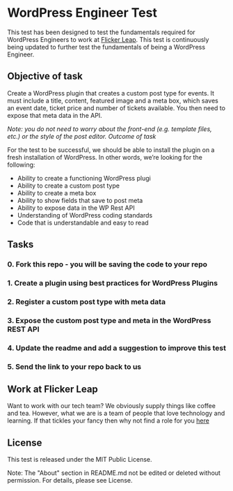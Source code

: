 # WordPress Engineer Test

This test has been designed to test the fundamentals required for WordPress Engineers to work at [Flicker Leap](https://flickerleap.com). This test is continuously being updated to further test the fundamentals of being a WordPress Engineer.

## Objective of task

Create a WordPress plugin that creates a custom post type for events. It must include a title, content, featured image and a meta box, which saves an event date, ticket price and number of tickets available. You then need to expose that meta data in the API.

*Note: you do not need to worry about the front-end (e.g. template files, etc.) or the style of the post editor.
Outcome of task*

For the test to be successful, we should be able to install the plugin on a fresh installation of WordPress. In other words, we’re looking for the following:

* Ability to create a functioning WordPress plugi
* Ability to create a custom post type
* Ability to create a meta box
* Ability to show fields that save to post meta
* Ability to expose data in the WP Rest API
* Understanding of WordPress coding standards
* Code that is understandable and easy to read

## Tasks

### 0. Fork this repo - you will be saving the code to your repo

### 1. Create a plugin using best practices for WordPress Plugins

### 2. Register a custom post type with meta data

### 3. Expose the custom post type and meta in the WordPress REST API

### 4. Update the readme and add a suggestion to improve this test

### 5. Send the link to your repo back to us

## Work at Flicker Leap

Want to work with our tech team? We obviously supply things like coffee and tea. However, what we are is a team of people that love technology and learning. If that tickles your fancy then why not find a role for you [here](https://flickerleap.com/about-us/careers/)

## License

This test is released under the MIT Public License.

Note: The "About" section in README.md not be edited or deleted without permission. For details, please see License.
